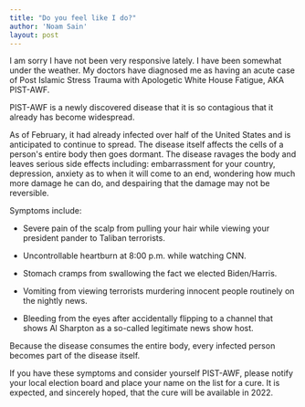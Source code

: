 ```yaml
---
title: "Do you feel like I do?"
author: 'Noam Sain'
layout: post
---
```


I am sorry I have not been very responsive lately. I have been somewhat under the weather. My doctors have diagnosed me as having an acute case of Post Islamic Stress Trauma with Apologetic White House Fatigue, AKA PIST-AWF.

PIST-AWF is a newly discovered disease that it is so contagious that it already has become widespread.

As of February, it had already infected over half of the United States and is anticipated to continue to spread. The disease itself affects the cells of a person's entire body then goes dormant. The disease ravages the body and leaves serious side effects including: embarrassment for your country, depression, anxiety as to when it will come to an end, wondering how much more damage he can do, and despairing that the damage may not be reversible.

Symptoms include:

- Severe pain of the scalp from pulling your hair while viewing your president pander to Taliban terrorists.

- Uncontrollable heartburn at 8:00 p.m. while watching CNN.

- Stomach cramps from swallowing the fact we elected Biden/Harris.

- Vomiting from viewing terrorists murdering innocent people routinely on the nightly news.

- Bleeding from the eyes after accidentally flipping to a channel that shows Al Sharpton as a so-called legitimate news show host.

Because the disease consumes the entire body, every infected person becomes part of the disease itself.

If you have these symptoms and consider yourself PIST-AWF, please notify your local election board and place your name on the list for a cure. It is expected, and sincerely hoped, that the cure will be available in 2022.
